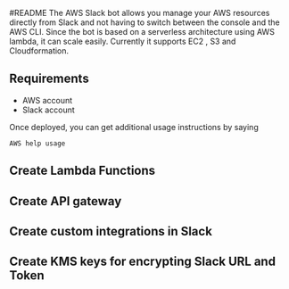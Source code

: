 #README
The AWS Slack bot allows you manage your AWS resources directly from Slack and not having to switch between the console and the AWS CLI. Since the bot is based on a serverless architecture using AWS lambda, it can scale easily. Currently it supports EC2 , S3 and Cloudformation. 

## Requirements 
* AWS account 
* Slack account 

Once deployed, you can get additional usage instructions by saying 

	AWS help usage

 
## Create Lambda Functions

## Create API gateway

## Create custom integrations in Slack

## Create KMS keys for encrypting Slack URL and Token

